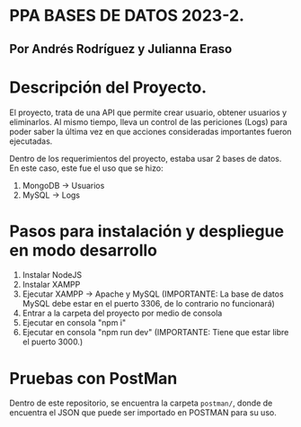 # PPA BASES DE DATOS 2023-2.
## Por Andrés Rodríguez y Julianna Eraso

# Descripción del Proyecto.
El proyecto, trata de una API que permite crear usuario, obtener usuarios y eliminarlos.
Al mismo tiempo, lleva un control de las periciones (Logs) para poder saber la última vez en que acciones consideradas importantes fueron ejecutadas.

Dentro de los requerimientos del proyecto, estaba usar 2 bases de datos. En este caso, este fue el uso que se hizo:
1. MongoDB -> Usuarios
2. MySQL -> Logs

# Pasos para instalación y despliegue en modo desarrollo
1. Instalar NodeJS
2. Instalar XAMPP
3. Ejecutar XAMPP -> Apache y MySQL (IMPORTANTE: La base de datos MySQL debe estar en el puerto 3306, de lo contrario no funcionará)
4. Entrar a la carpeta del proyecto por medio de consola
5. Ejecutar en consola "npm i"
5. Ejecutar en consola "npm run dev" (IMPORTANTE: Tiene que estar libre el puerto 3000.)

# Pruebas con PostMan
Dentro de este repositorio, se encuentra la carpeta `postman/`, donde de encuentra el JSON que puede ser importado en POSTMAN para su uso.